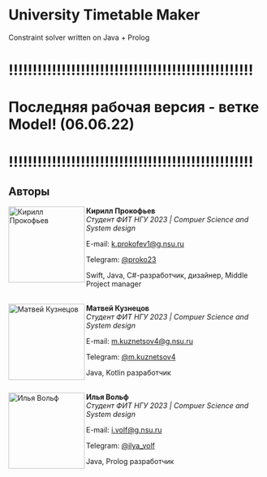 # University Timetable Maker
Constraint solver written on Java + Prolog

# !!!!!!!!!!!!!!!!!!!!!!!!!!!!!!!!!!!!!!!!!!!!!!!!!!!
# Последняя рабочая версия - ветке Model! (06.06.22)
# !!!!!!!!!!!!!!!!!!!!!!!!!!!!!!!!!!!!!!!!!!!!!!!!!!!

## Авторы

<img src="https://habrastorage.org/webt/xn/wq/r_/xnwqr_c12neoliwun446oljbewq.png" alt="Кирилл Прокофьев" align="left" width="150"/>

**Кирилл Прокофьев**  
*Студент ФИТ НГУ 2023 | Compuer Science and System design*  

E-mail:  k.prokofev1@g.nsu.ru

Telegram: [@proko23](https://t.me/proko23)

Swift, Java, C#-разработчик, дизайнер, Middle Project manager


<br><img src="https://sun4-15.userapi.com/s/v1/ig2/FjWJi_Zm2Q3KZD-iwuhTudUT7xb8osoibdgorp-PauS_Lc7JRbU65f7EXz6pXSFoQrDC3AsqxShkPUdbiTom3Ois.jpg?size=200x200&quality=96&crop=305,10,500,500&ava=1" alt="Матвей Кузнецов" align="left" width="150"/>
**Матвей Кузнецов**  
*Студент ФИТ НГУ 2023 | 
Compuer Science and System design*  

E-mail: m.kuznetsov4@g.nsu.ru 

Telegram: [@m.kuznetsov4](https://t.me/m.kuznetsov4)

Java, Kotlin разработчик

<br><img src="https://sun4-16.userapi.com/s/v1/if1/QCFDJ8XW2K2UIfXUNbPC6K18yN6NKdGnqiQwfEljHD-5sBBNhO3055BBuYjuDxxXtRTj1YHN.jpg?size=200x200&quality=96&crop=0,55,746,746&ava=1" alt="Илья Вольф" align="left" width="150"/>
**Илья Вольф**  
*Студент ФИТ НГУ 2023 | 
Compuer Science and System design*  

E-mail: i.volf@g.nsu.ru 

Telegram: [@ilya_volf](https://t.me/Ilya_Volf)

Java, Prolog разработчик
